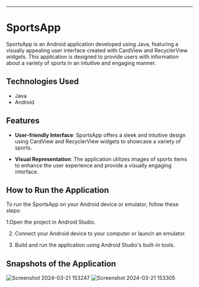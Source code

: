 ---
# SportsApp

SportsApp is an Android application developed using Java, featuring a visually appealing user interface created with CardView and RecyclerView widgets. This application is designed to provide users with information about a variety of sports in an intuitive and engaging manner.

## Technologies Used

- Java
- Android

## Features

- **User-friendly Interface**: SportsApp offers a sleek and intuitive design using CardView and RecyclerView widgets to showcase a variety of sports.
  
- **Visual Representation**: The application utilizes images of sports items to enhance the user experience and provide a visually engaging interface.

## How to Run the Application

To run the SportsApp on your Android device or emulator, follow these steps:

1.Open the project in Android Studio.

2. Connect your Android device to your computer or launch an emulator.

3. Build and run the application using Android Studio's built-in tools.

## Snapshots of the Application
![Screenshot 2024-03-21 153247](https://github.com/Vishnu-Jawalkar/SportsApp/assets/127928260/42e2fa6b-b89d-4991-b222-4eabd0d16234)
![Screenshot 2024-03-21 153305](https://github.com/Vishnu-Jawalkar/SportsApp/assets/127928260/c859e6f6-53f2-4bdc-a38a-fa8a81faf6a1)



